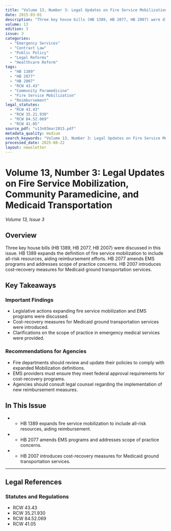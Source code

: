 ```yaml
---
title: "Volume 13, Number 3: Legal Updates on Fire Service Mobilization, Community Paramedicine, and Medicaid Transportation"
date: 2015-03-01
description: "Three key house bills (HB 1389, HB 2077, HB 2007) were discussed in this issue. HB 1389 expands the definition of fire service mobilization to include all-risk resources, aiding reimbursement efforts. HB 2077 amends EMS programs and addresses scope of practice concerns. HB 2007 introduces cost-recovery measures for Medicaid ground transportation services."
volume: 13
edition: 3
issue: 3
categories:
  - "Emergency Services"
  - "Contract Law"
  - "Public Policy"
  - "Legal Reforms"
  - "Healthcare Reform"
tags:
  - "HB 1389"
  - "HB 2077"
  - "HB 2007"
  - "RCW 43.43"
  - "Community Paramedicine"
  - "Fire Service Mobilization"
  - "Reimbursement"
legal_statutes:
  - "RCW 43.43"
  - "RCW 35.21.930"
  - "RCW 84.52.069"
  - "RCW 41.05"
source_pdf: "v13n03mar2015.pdf"
metadata_quality: medium
search_keywords: "Volume 13, Number 3: Legal Updates on Fire Service Mobilization, Community Paramedicine, and Medicaid Transportation. Three house bills (HB 1389, HB 2077, HB 2007) were discussed in this issue...."
processed_date: 2025-08-22
layout: newsletter
---
```


# Volume 13, Number 3: Legal Updates on Fire Service Mobilization, Community Paramedicine, and Medicaid Transportation

*Volume 13, Issue 3*

## Overview

Three key house bills (HB 1389, HB 2077, HB 2007) were discussed in this issue. HB 1389 expands the definition of fire service mobilization to include all-risk resources, aiding reimbursement efforts. HB 2077 amends EMS programs and addresses scope of practice concerns. HB 2007 introduces cost-recovery measures for Medicaid ground transportation services.

## Key Takeaways

### Important Findings

- Legislative actions expanding fire service mobilization and EMS programs were discussed.
- Cost-recovery measures for Medicaid ground transportation services were introduced.
- Clarifications on the scope of practice in emergency medical services were provided.

### Recommendations for Agencies

- Fire departments should review and update their policies to comply with expanded Mobilization definitions.
- EMS providers must ensure they meet federal approval requirements for cost-recovery programs.
- Agencies should consult legal counsel regarding the implementation of new reimbursement measures.

## In This Issue

- - HB 1389 expands fire service mobilization to include all-risk resources, aiding reimbursement.
- - HB 2077 amends EMS programs and addresses scope of practice concerns.
- - HB 2007 introduces cost-recovery measures for Medicaid ground transportation services.

---

## Legal References

### Statutes and Regulations

- RCW 43.43
- RCW 35.21.930
- RCW 84.52.069
- RCW 41.05

